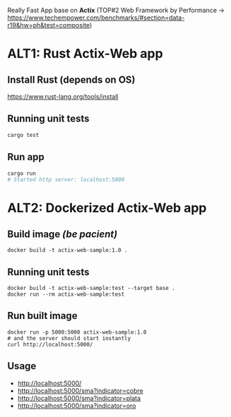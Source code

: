 Really Fast App base on __Actix__ (TOP#2 Web Framework by Performance -> https://www.techempower.com/benchmarks/#section=data-r19&hw=ph&test=composite)

# ALT1: Rust Actix-Web app

## Install Rust (depends on OS)
https://www.rust-lang.org/tools/install
## Running unit tests
```bash
cargo test
```

## Run app
```bash
cargo run
# Started http server: localhost:5000
```

# ALT2: Dockerized Actix-Web app

## Build image _(be pacient)_

```shell
docker build -t actix-web-sample:1.0 .
```

## Running unit tests

```shell
docker build -t actix-web-sample:test --target base .
docker run --rm actix-web-sample:test
```

## Run built image

```shell
docker run -p 5000:5000 actix-web-sample:1.0
# and the server should start instantly
curl http://localhost:5000/
```

## Usage

- [http://localhost:5000/](http://localhost:5000/static/index.html)
- [http://localhost:5000/sma?indicator=cobre](http://localhost:5000/sma?indicator=cobre)
- [http://localhost:5000/sma?indicator=plata](http://localhost:5000/sma?indicator=plata)
- [http://localhost:5000/sma?indicator=oro](http://localhost:5000/sma?indicator=oro)